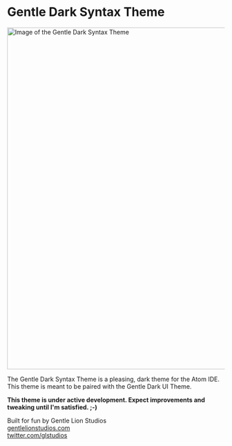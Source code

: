 # Gentle Dark Syntax Theme

<img src="https://github.com/gentlelionstudios/gentle-dark-syntax-atom/raw/master/images/gentle-dark-syntax-theme.png" width="791" alt="Image of the Gentle Dark Syntax Theme">

The Gentle Dark Syntax Theme is a pleasing, dark theme for the Atom IDE.  This theme is meant to be paired with the Gentle Dark UI Theme.

**This theme is under active development.  Expect improvements and tweaking until I'm satisfied. ;-)**

Built for fun by Gentle Lion Studios <br/>
[gentlelionstudios.com](https://www.gentlelionstudios.com) <br/>
[twitter.com/glstudios](https://twitter.com/glstudios) <br/>
